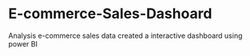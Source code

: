 # E-commerce-Sales-Dashoard
Analysis e-commerce sales data created a interactive dashboard using power BI
